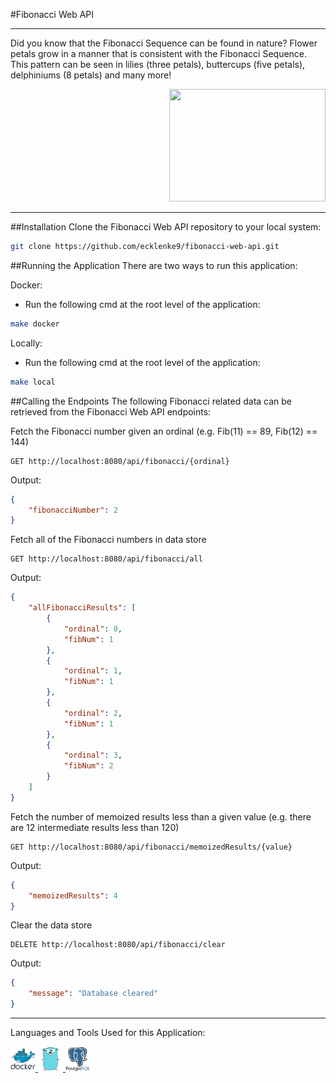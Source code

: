 #Fibonacci Web API

---

Did you know that the Fibonacci Sequence can be found in nature? 
Flower petals grow in a manner that is consistent with the Fibonacci Sequence. This pattern can be seen in lilies (three petals), buttercups (five petals), delphiniums (8 petals) and many more!
<p align="right"><img src="https://i0.wp.com/eminimind.com/wp-content/uploads/2018/06/Fibonacci-Nature.jpg?fit=1024%2C768&ssl=1" width="250" height="180"/></p>

---

##Installation
Clone the Fibonacci Web API repository to your local system:
```sh 
git clone https://github.com/ecklenke9/fibonacci-web-api.git
```


##Running the Application
There are two ways to run this application:

Docker:
* Run the following cmd at the root level of the application:
```sh 
make docker
```

Locally:
* Run the following cmd at the root level of the application:
```sh 
make local
```

##Calling the Endpoints
The following Fibonacci related data can be retrieved from the Fibonacci Web API endpoints: 

Fetch the Fibonacci number given an ordinal (e.g. Fib(11) == 89, Fib(12) == 144)
```http request
GET http://localhost:8080/api/fibonacci/{ordinal}
```
Output:
```json
{
    "fibonacciNumber": 2
}
```
Fetch all of the Fibonacci numbers in data store
```http request
GET http://localhost:8080/api/fibonacci/all
```
Output: 
```json
{
    "allFibonacciResults": [
        {
            "ordinal": 0,
            "fibNum": 1
        },
        {
            "ordinal": 1,
            "fibNum": 1
        },
        {
            "ordinal": 2,
            "fibNum": 1
        },
        {
            "ordinal": 3,
            "fibNum": 2
        }
    ]
}
```
Fetch the number of memoized results less than a given value (e.g. there are 12 intermediate results less than 120)
```http request
GET http://localhost:8080/api/fibonacci/memoizedResults/{value}
```
Output:
```json
{
    "memoizedResults": 4
}
```
Clear the data store
```http request
DELETE http://localhost:8080/api/fibonacci/clear
```
Output:
```json
{
    "message": "Database cleared"
}
```

---
Languages and Tools Used for this Application:
<p align="left"> <a href="https://www.docker.com/" target="_blank"> <img src="https://raw.githubusercontent.com/devicons/devicon/master/icons/docker/docker-original-wordmark.svg" alt="docker" width="40" height="40"/> </a> <a href="https://golang.org" target="_blank"> <img src="https://raw.githubusercontent.com/devicons/devicon/master/icons/go/go-original.svg" alt="go" width="40" height="40"/> </a> <a href="https://www.postgresql.org" target="_blank"> <img src="https://raw.githubusercontent.com/devicons/devicon/master/icons/postgresql/postgresql-original-wordmark.svg" alt="postgresql" width="40" height="40"/> </a> </p>
